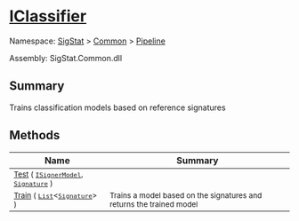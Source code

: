 # [IClassifier](./IClassifier.md)

Namespace: [SigStat]() > [Common](./../README.md) > [Pipeline](./README.md)

Assembly: SigStat.Common.dll

## Summary
Trains classification models based on reference signatures

## Methods

| Name<a href="#"><img width=160></a> | Summary<a href="#"><img width=475></a> | 
| --- | --- | 
| <sub>[Test](./Methods/IClassifier-100663479.md) ( [`ISignerModel`](./ISignerModel.md), [`Signature`](./../Signature.md) )</sub>| <sub></sub>| <br>
| <sub>[Train](./Methods/IClassifier-100663478.md) ( [`List`](https://docs.microsoft.com/en-us/dotnet/api/System.Collections.Generic.List-1)\<[`Signature`](./../Signature.md)> )</sub>| <sub>Trains a model based on the signatures and returns the trained model</sub>| <br>


